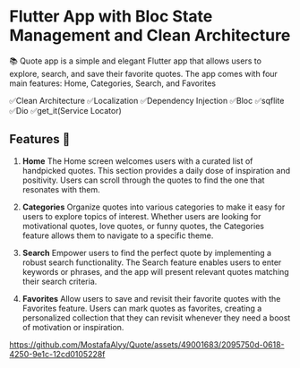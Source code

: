 # Flutter App with Bloc State Management and Clean Architecture
📚 Quote app is a simple and elegant Flutter app that allows users to explore, search, and save their favorite quotes. The app comes with four main features: Home, Categories, Search, and Favorites 

✅Clean Architecture
✅Localization
✅Dependency Injection
✅Bloc
✅sqflite
✅Dio
✅get_it(Service Locator)

## Features 🎯
1. **Home**
The Home screen welcomes users with a curated list of handpicked quotes. This section provides a daily dose of inspiration and positivity. Users can scroll through the quotes to find the one that resonates with them.

2. **Categories**
Organize quotes into various categories to make it easy for users to explore topics of interest. Whether users are looking for motivational quotes, love quotes, or funny quotes, the Categories feature allows them to navigate to a specific theme.

3. **Search**
Empower users to find the perfect quote by implementing a robust search functionality. The Search feature enables users to enter keywords or phrases, and the app will present relevant quotes matching their search criteria.

4. **Favorites**
Allow users to save and revisit their favorite quotes with the Favorites feature. Users can mark quotes as favorites, creating a personalized collection that they can revisit whenever they need a boost of motivation or inspiration.


https://github.com/MostafaAlyy/Quote/assets/49001683/2095750d-0618-4250-9e1c-12cd0105228f

